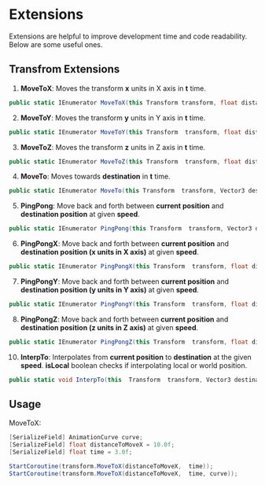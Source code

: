 # Extensions
Extensions are helpful to improve development time and code readability. Below are some useful ones.
## Transfrom Extensions

1. **MoveToX**: Moves the transform **x** units in X axis in **t** time. 
 ``` cs
public static IEnumerator MoveToX(this Transform transform, float distanceToMoveinX, float time, AnimationCurve curve = null)
```
2. **MoveToY**: Moves the transform **y** units in Y axis in **t** time. 
 ``` cs
public static IEnumerator MoveToY(this Transform  transform, float distanceToMoveY, float time,  AnimationCurve curve = null)
```
3. **MoveToZ**: Moves the transform **z** units in Z axis in **t** time. 
 ``` cs
public static IEnumerator MoveToZ(this Transform  transform, float distanceToMoveZ, float time,  AnimationCurve curve = null)
```
4. **MoveTo**: Moves towards **destination** in **t** time. 
 ``` cs
public static IEnumerator MoveTo(this Transform  transform, Vector3 destination, float time,  AnimationCurve curve = null)
```
5. **PingPong**: Move back and forth between **current position** and **destination position** at given **speed**.
 ``` cs
public static IEnumerator PingPong(this Transform  transform, Vector3 destination, float speed,  AnimationCurve curve = null)
```
6. **PingPongX**: Move back and forth between **current position** and **destination position (x units in X axis)** at given **speed**.
 ``` cs
public static IEnumerator PingPongX(this Transform  transform, float distanceToMoveX, float speed,  AnimationCurve curve = null)
```
7. **PingPongY**: Move back and forth between **current position** and **destination position (y units in Y axis)** at given **speed**.
 ``` cs
public static IEnumerator PingPongY(this Transform  transform, float distanceToMoveY, float speed,  AnimationCurve curve = null)
```
8. **PingPongZ**: Move back and forth between **current position** and **destination position (z units in Z axis)** at given **speed**.
 ``` cs
public static IEnumerator PingPongZ(this Transform  transform, float distanceToMoveZ, float speed, AnimationCurve  curve = null)
```
10. **InterpTo**: Interpolates from **current position** to **destination** at the given **speed**. **isLocal** boolean checks if interpolating local or world position. 
 ``` cs
public static void InterpTo(this  Transform  transform, Vector3 destination, float interpSpeed, bool isLocal = false)
```

## Usage
MoveToX:
```cs
[SerializeField] AnimationCurve curve;
[SerializeField] float distanceToMoveX = 10.0f;
[SerializeField] float time = 3.0f;

StartCoroutine(transform.MoveToX(distanceToMoveX,  time));
StartCoroutine(transform.MoveToX(distanceToMoveX,  time, curve));
``` 

